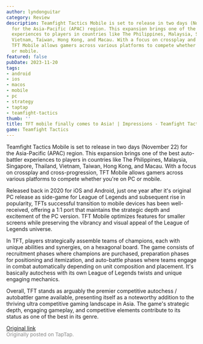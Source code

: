 ```yaml
---
author: lyndonguitar
category: Review
description: Teamfight Tactics Mobile is set to release in two days (November 22)
  for the Asia-Pacific (APAC) region. This expansion brings one of the best auto-battler
  experiences to players in countries like The Philippines, Malaysia, Singapore, Thailand,
  Vietnam, Taiwan, Hong Kong, and Macau. With a focus on crossplay and cross-progression,
  TFT Mobile allows gamers across various platforms to compete whether you're on PC
  or mobile.
featured: false
pubDate: 2023-11-20
tags:
- android
- ios
- macos
- mobile
- pc
- strategy
- taptap
- teamfight-tactics
thumb: ''
title: TFT mobile finally comes to Asia! | Impressions - Teamfight Tactics
game: Teamfight Tactics
---
```

Teamfight Tactics Mobile is set to release in two days (November 22) for the Asia-Pacific (APAC) region. This expansion brings one of the best auto-battler experiences to players in countries like The Philippines, Malaysia, Singapore, Thailand, Vietnam, Taiwan, Hong Kong, and Macau. With a focus on crossplay and cross-progression, TFT Mobile allows gamers across various platforms to compete whether you're on PC or mobile.

Released back in 2020 for iOS and Android, just one year after it's original PC release as side-game for League of Legends and subsequent rise in popularity, TFTs successful transition to mobile devices has been well-received, offering a 1:1 port that maintains the strategic depth and excitement of the PC version. TFT Mobile optimizes features for smaller screens while preserving the vibrancy and visual appeal of the League of Legends universe.

In TFT, players strategically assemble teams of champions, each with unique abilities and synergies, on a hexagonal board. The game consists of recruitment phases where champions are purchased, preparation phases for positioning and itemization, and auto-battle phases where teams engage in combat automatically depending on unit composition and placement. It's basically autochess with its own League of Legends twists and unique engaging mechanics.

Overall, TFT stands as arguably the premier competitive autochess / autobattler game available, presenting itself as a noteworthy addition to the thriving ultra competitive gaming landscape in Asia. The game's strategic depth, engaging gameplay, and competitive elements contribute to its status as one of the best in its genre.

[Original link](https://www.taptap.io/post/6570629)<br><span style="font-size: 0.95em; color: #888;">Originally posted on TapTap.</span>
